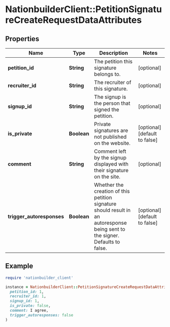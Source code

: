 # NationbuilderClient::PetitionSignatureCreateRequestDataAttributes

## Properties

| Name | Type | Description | Notes |
| ---- | ---- | ----------- | ----- |
| **petition_id** | **String** | The petition this signature belongs to. | [optional] |
| **recruiter_id** | **String** | The recruiter of this signature. | [optional] |
| **signup_id** | **String** | The signup is the person that signed the petition. | [optional] |
| **is_private** | **Boolean** | Private signatures are not published on the website. | [optional][default to false] |
| **comment** | **String** | Comment left by the signup displayed with their signature on the site. | [optional] |
| **trigger_autoresponses** | **Boolean** | Whether the creation of this petition signature should result in an autoresponse being sent to the signer. Defaults to false. | [optional][default to false] |

## Example

```ruby
require 'nationbuilder_client'

instance = NationbuilderClient::PetitionSignatureCreateRequestDataAttributes.new(
  petition_id: 1,
  recruiter_id: 1,
  signup_id: 1,
  is_private: false,
  comment: I agree,
  trigger_autoresponses: false
)
```

